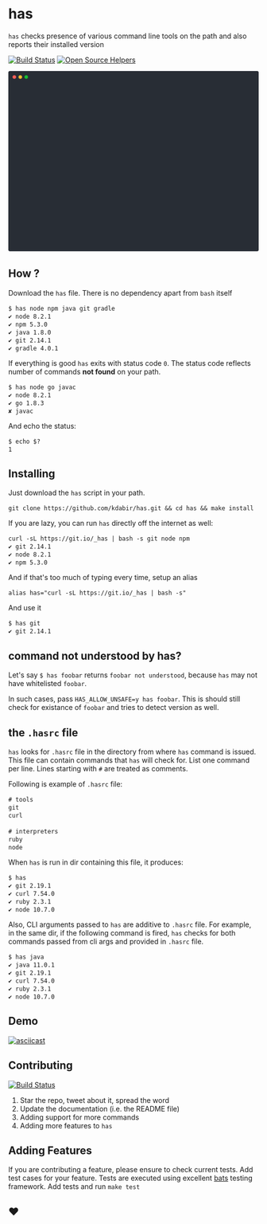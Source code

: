 # has

`has` checks presence of various command line tools on the path and also reports their installed version

[![Build Status](https://travis-ci.org/kdabir/has.svg?branch=master)](https://travis-ci.org/kdabir/has)
[![Open Source Helpers](https://www.codetriage.com/kdabir/has/badges/users.svg)](https://www.codetriage.com/kdabir/has)


[![demo](demo.svg)](demo.svg)


## How ?

Download the `has` file. There is no dependency apart from `bash` itself 

    $ has node npm java git gradle 
    ✔ node 8.2.1
    ✔ npm 5.3.0
    ✔ java 1.8.0
    ✔ git 2.14.1
    ✔ gradle 4.0.1

If everything is good `has` exits with status code `0`. The status code 
reflects number of commands **not found** on your path.  

    $ has node go javac
    ✔ node 8.2.1
    ✔ go 1.8.3
    ✘ javac

And echo the status:

    $ echo $?
    1


## Installing

Just download the `has` script in your path. 

    git clone https://github.com/kdabir/has.git && cd has && make install


If you are lazy, you can run `has` directly off the internet as well:

    curl -sL https://git.io/_has | bash -s git node npm
    ✔ git 2.14.1
    ✔ node 8.2.1
    ✔ npm 5.3.0


And if that's too much of typing every time, setup an alias
    
    alias has="curl -sL https://git.io/_has | bash -s"

And use it

    $ has git
    ✔ git 2.14.1

## command not understood by has?

Let's say `$ has foobar` returns `foobar not understood`, because `has` may not have whitelisted `foobar`.

In such cases, pass `HAS_ALLOW_UNSAFE=y has foobar`. This is should still check for existance of `foobar` and tries to detect version as well.


## the `.hasrc` file

`has` looks for `.hasrc` file in the directory from where `has` command is issued. This file can contain commands that `has` 
will check for. List one command per line. Lines starting with `#` are treated as comments.


Following is example of `.hasrc` file:

```
# tools
git
curl

# interpreters
ruby
node
``` 

When `has` is run in dir containing this file, it produces:

```
$ has
✔ git 2.19.1
✔ curl 7.54.0
✔ ruby 2.3.1
✔ node 10.7.0
``` 

Also, CLI arguments passed to `has` are additive to `.hasrc` file. For example, in the same dir, if the following command is fired,
`has` checks for both commands passed from cli args and provided in `.hasrc` file.  

```
$ has java
✔ java 11.0.1
✔ git 2.19.1
✔ curl 7.54.0
✔ ruby 2.3.1
✔ node 10.7.0
```


## Demo 

[![asciicast](https://asciinema.org/a/135790.png)](https://asciinema.org/a/135790)

## Contributing

[![Build Status](https://travis-ci.org/kdabir/has.svg?branch=has)](https://travis-ci.org/kdabir/has)


1. Star the repo, tweet about it, spread the word 
2. Update the documentation (i.e. the README file)
3. Adding support for more commands
4. Adding more features to `has`


## Adding Features

If you are contributing a feature, please ensure to check current tests. Add test cases for your feature. Tests are
executed using excellent [bats](https://github.com/bats-core/bats-core) testing framework. Add tests and run `make test`
   

## ♥
